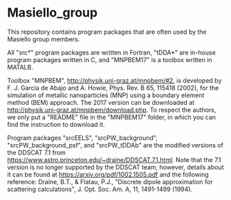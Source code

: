 # Masiello_group
This repository contains program packages that are often used by the Masiello group members. 

All "src*" program packages are written in Fortran, "tDDA*" are in-house program packages written in C, and "MNPBEM17" is a toolbox 
written in MATALB.

Toolbox "MNPBEM", http://physik.uni-graz.at/mnpbem/#2, is developed by F. J. Garcia de Abajo and A. Howie,  Phys. Rev. B 65, 115418 (2002), for the simulation of metallic nanoparticles (MNP) using a boundary element method (BEM) approach. The 2017 version can be downloaded at http://physik.uni-graz.at/mnpbem/download.php. To respect the authors, we only put a "README" file in the "MNPBEM17" folder, in which you can find the instruction to download it.

Program packages "srcEELS", "srcPW_background", "srcPW_background_psf", and "srcPW_tDDAb" are the modified versions of the DDSCAT 7.1 from https://www.astro.princeton.edu/~draine/DDSCAT.7.1.html. Note that the 7.1 version is no longer supported by the DDSCAT team, however, details about it can be found at  https://arxiv.org/pdf/1002.1505.pdf and the following reference:
  Draine, B.T., & Flatau, P.J., "Discrete dipole approximation for scattering calculations", J. Opt. Soc. Am. A, 11, 1491-1499 (1994). 
